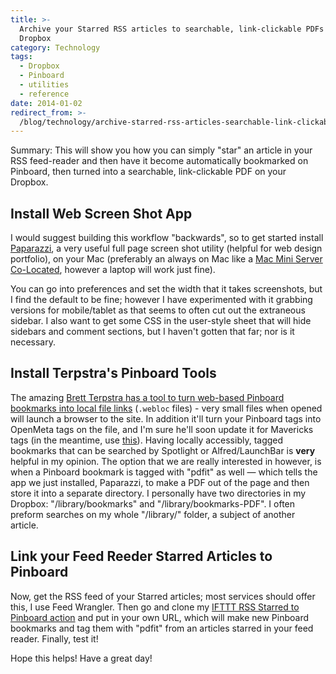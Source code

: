 ```yaml
---
title: >-
  Archive your Starred RSS articles to searchable, link-clickable PDFs on your
  Dropbox
category: Technology
tags:
  - Dropbox
  - Pinboard
  - utilities
  - reference
date: 2014-01-02
redirect_from: >-
  /blog/technology/archive-starred-rss-articles-searchable-link-clickable-pdfs-dropbox/
---
```

Summary: This will show you how you can simply "star" an article in your RSS feed-reader and then have it become automatically bookmarked on Pinboard, then turned into a searchable, link-clickable PDF on your Dropbox.

## Install Web Screen Shot App

I would suggest building this workflow "backwards", so to get started install [Paparazzi](http://derailer.org/paparazzi/), a very useful full page screen shot utility (helpful for web design portfolio), on your Mac (preferably an always on Mac like a [Mac Mini Server Co-Located](http://macminicolo.net/), however a laptop will work just fine). 

You can go into preferences and set the width that it takes screenshots, but I find the default to be fine; however I have experimented with it grabbing versions for mobile/tablet as that seems to often cut out the extraneous sidebar. I also want to get some CSS in the user-style sheet that will hide sidebars and comment sections, but I haven't gotten that far; nor is it necessary.

## Install Terpstra's Pinboard Tools

The amazing [Brett Terpstra has a tool to turn web-based Pinboard bookmarks into local file links](http://brettterpstra.com/projects/pinboard-openmeta/)  (`.webloc` files) - very small files when opened will launch a browser to the site. In addition it'll turn your Pinboard tags into OpenMeta tags on the file, and I'm sure he'll soon update it for Mavericks tags (in the meantime, use [this](http://mosx.tumblr.com/post/54049528297/convert-openmeta-to-os-x-mavericks-tags-with-this)). Having locally accessibly, tagged bookmarks that can be searched by Spotlight or Alfred/LaunchBar is **very** helpful in my opinion. The option that we are really interested in however, is when a Pinboard bookmark is tagged with "pdfit" as well — which tells the app we just installed, Paparazzi, to make a PDF out of the page and then store it into a separate directory. I personally have two directories in my Dropbox: "/library/bookmarks" and "/library/bookmarks-PDF". I often preform searches on my whole "/library/" folder, a subject of another article.

## Link your Feed Reeder Starred Articles to Pinboard

Now, get the RSS feed of your Starred articles; most services should offer this, I use Feed Wrangler. Then go and clone my [IFTTT RSS Starred to Pinboard action](https://ifttt.com/recipes/137671) and put in your own URL, which will make new Pinboard bookmarks and tag them with "pdfit" from an articles starred in your feed reader. Finally, test it!

Hope this helps! Have a great day!



